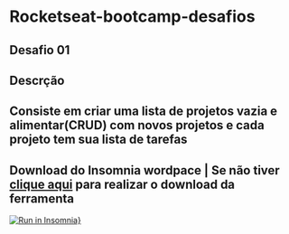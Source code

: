 # **Rocketseat-bootcamp-desafios**

## **Desafio 01**
## **Descrção** 
## Consiste em criar uma lista de projetos vazia e alimentar(CRUD) com novos projetos e cada projeto tem sua lista de tarefas

## Download do Insomnia wordpace  | Se não tiver [clique aqui](https://insomnia.rest/download/) para realizar o download da ferramenta

[![Run in Insomnia}](https://insomnia.rest/images/run.svg)](https://insomnia.rest/run/?label=Projects&uri=https%3A%2F%2Fraw.githubusercontent.com%2FIgorBarreto%2FRocketseat-bootcamp-desafios%2Fmaster%2Fdesafio01%2FInsomnia.json)
